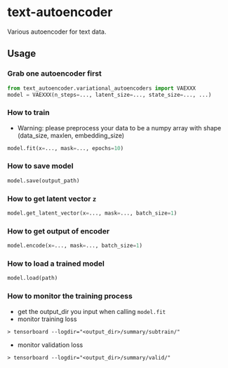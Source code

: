 # text-autoencoder
Various autoencoder for text data.

## Usage

### Grab one autoencoder first
```python
from text_autoencoder.variational_autoencoders import VAEXXX
model = VAEXXX(n_steps=..., latent_size=..., state_size=..., ...)
```

### How to train
- Warning: please preprocess your data to be a numpy array with shape (data_size, maxlen, embedding_size)
```python
model.fit(x=..., mask=..., epochs=10)
```

### How to save model
```python
model.save(output_path)
```

### How to get latent vector `z`
```python
model.get_latent_vector(x=..., mask=..., batch_size=1)
```

### How to get output of encoder
```python
model.encode(x=..., mask=..., batch_size=1)
```

### How to load a trained model
```python
model.load(path)
```

### How to monitor the training process
- get the output_dir you input when calling `model.fit`
- monitor training loss
```shell
> tensorboard --logdir="<output_dir>/summary/subtrain/"
```

- monitor validation loss
```shell
> tensorboard --logdir="<output_dir>/summary/valid/"
```
